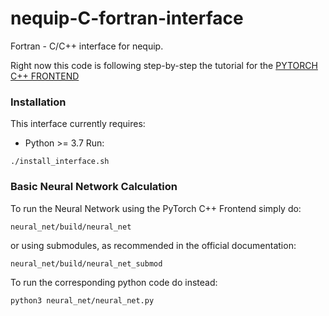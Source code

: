 # nequip-C-fortran-interface
Fortran - C/C++ interface for nequip.

Right now this code is following step-by-step the tutorial for the [PYTORCH C++ FRONTEND](https://pytorch.org/tutorials/advanced/cpp_frontend.html)
### Installation
This interface currently requires:
* Python >= 3.7
Run:
```
./install_interface.sh
```
### Basic Neural Network Calculation
To run the Neural Network using the PyTorch C++ Frontend simply do: 
```
neural_net/build/neural_net
```
or using submodules, as recommended in the official documentation:
```
neural_net/build/neural_net_submod
```
To run the corresponding python code do instead:
```
python3 neural_net/neural_net.py
```
